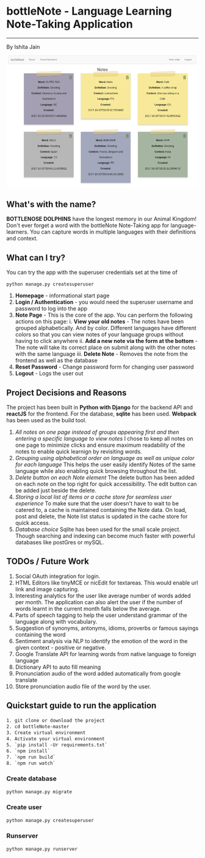 # bottleNote - Language Learning Note-Taking Application
--------------------------------------------------------
By Ishita Jain

![Alt text](assets/js/public/NotePage.png?raw=true "NotePage")

## What's with the name?
**BOTTLENOSE DOLPHINS** have the longest memory in our Animal Kingdom! Don't ever forget a word with the bottleNote Note-Taking app for language-learners. You can capture words in multiple languages with their definitions and context.

## What can I try?
You can try the app with the superuser credentials set at the time of 
```
python manage.py createsuperuser
```

1. **Homepage** - informational start page
2. **Login / Authentication** - you would need the superuser username and password to log into the app
3. **Note Page** - This is the core of the app. You can perform the following actions on this page:
    i. **View your old notes** - The notes have been grouped alphabetically. And by color. Different languages have different colors so that you can view notes of your language groups without having to click anywhere
    ii. **Add a new note via the form at the bottom** - The note will take its correct place on submit along with the other notes with the same language
    iii. **Delete Note** - Removes the note from the frontend as well as the database
4. **Reset Password** - Change password form for changing user password
5. **Logout** - Logs the user out

## Project Decisions and Reasons
The project has been built in **Python with Django** for the backend API and **reactJS** for the frontend. For the database, **sqlite** has been used. **Webpack** has been used as the build tool.

1. *All notes on one page instead of groups appearing first and then entering a specific language to view notes*
I chose to keep all notes on one page to minimize clicks and ensure maximum readability of the notes to enable quick learnign by revisiting words.
2. *Grouping using alphabetical order on language as well as unique color for each language*
This helps the user easily identify Notes of the same language while also enabling quick browsing throughout the list.
3. *Delete button on each Note element*
The delete button has been added on each note on the top right for quick accessibility. The edit button can be added just beside the delete.
4. *Storing a local list of items or a cache store for seamless user experience*
To make sure that the user doesn't have to wait to be catered to, a cache is maintained containing the Note data. On load, post and delete, the Note list status is updated in the cache store for quick access.
5. *Database choice*
Sqlite has been used for the small scale project. Though searching and indexing can become much faster with powerful databases like postGres or mySQL. 

## TODOs / Future Work
1. Social OAuth integration for login.
2. HTML Editors like tinyMCE or nicEdit for textareas. This would enable url link and image capturing.
3. Interesting analytics for the user like average number of words added per month. The application can also alert the user if the number of words learnt in the current month falls below the average.
4. Parts of speech tagging to help the user understand grammar of the language along with vocabulary.
5. Suggestion of synonyms, antonyms, idioms, proverbs or famous sayings containing the word
6. Sentiment analysis via NLP to identify the emotion of the word in the given context - positive or negative.
7. Google Translate API for learning words from native language to foreign language
8. Dictionary API to auto fill meaning
9. Pronunciation audio of the word added automatically from google translate
10. Store pronunciation audio file of the word by the user.


## Quickstart guide to run the application
```
1. git clone or download the project
2. cd bottleNote-master
3. Create virtual environment
4. Activate your virtual environment
5. `pip install -Ur requirements.txt`
6. `npm install`
7. `npm run build`
8. `npm run watch`
```
### Create database
```
python manage.py migrate
```

### Create user
```
python manage.py createsuperuser
```

### Runserver
```
python manage.py runserver
```
